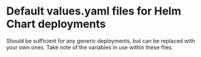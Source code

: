 # Default values.yaml files for Helm Chart deployments
Should be sufficient for any generic deployments, but can be replaced with your own ones. Take note of the variables in use within these files.